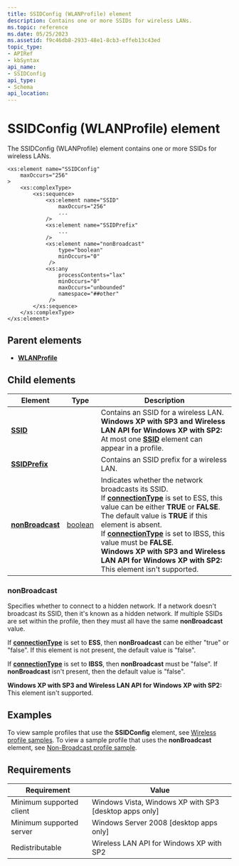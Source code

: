 ```yaml
---
title: SSIDConfig (WLANProfile) element
description: Contains one or more SSIDs for wireless LANs.
ms.topic: reference
ms.date: 05/25/2023
ms.assetid: f9c46db8-2933-48e1-8cb3-effeb13c43ed
topic_type: 
- APIRef
- kbSyntax
api_name: 
- SSIDConfig
api_type: 
- Schema
api_location: 
---
```


# SSIDConfig (WLANProfile) element

The SSIDConfig (WLANProfile) element contains one or more SSIDs for wireless LANs.

``` syntax
<xs:element name="SSIDConfig"
    maxOccurs="256"
>
    <xs:complexType>
        <xs:sequence>
            <xs:element name="SSID"
                maxOccurs="256"
                ...
            />
            <xs:element name="SSIDPrefix"
                ...
            />
            <xs:element name="nonBroadcast"
                type="boolean"
                minOccurs="0"
             />
            <xs:any
                processContents="lax"
                minOccurs="0"
                maxOccurs="unbounded"
                namespace="##other"
             />
        </xs:sequence>
    </xs:complexType>
</xs:element>
```

## Parent elements

* [**WLANProfile**](wlan-profileschema-wlanprofile-element.md)

## Child elements

| Element | Type | Description |
|-|-|-|
| [**SSID**](wlan-profileschema-ssid-ssidconfig-element.md) | | Contains an SSID for a wireless LAN.<br/> **Windows XP with SP3 and Wireless LAN API for Windows XP with SP2:** At most one [**SSID**](wlan-profileschema-ssid-ssidconfig-element.md) element can appear in a profile.|
| [**SSIDPrefix**](wlan-profileschema-ssidprefix-ssidconfig-element.md) | | Contains an SSID prefix for a wireless LAN.|
| [**nonBroadcast**](#nonbroadcast) | [boolean](/dotnet/api/system.boolean) | Indicates whether the network broadcasts its SSID.<br/> If [**connectionType**](wlan-profileschema-wlanprofile-element.md#connectiontype) is set to ESS, this value can be either **TRUE** or **FALSE**. The default value is **TRUE** if this element is absent.<br/> If [**connectionType**](wlan-profileschema-wlanprofile-element.md#connectiontype) is set to IBSS, this value must be **FALSE**.<br/> **Windows XP with SP3 and Wireless LAN API for Windows XP with SP2:** This element isn't supported.|

### nonBroadcast

Specifies whether to connect to a hidden network. If a network doesn't broadcast its SSID, then it's known as a hidden network. If multiple SSIDs are set within the profile, then they must all have the same **nonBroadcast** value.

If [**connectionType**](wlan-profileschema-wlanprofile-element.md#connectiontype) is set to **ESS**, then **nonBroadcast** can be either "true" or "false". If this element is not present, the default value is "false".

If [**connectionType**](wlan-profileschema-wlanprofile-element.md#connectiontype) is set to **IBSS**, then **nonBroadcast** must be "false". If **nonBroadcast** isn't present, then the default value is "false".

**Windows XP with SP3 and Wireless LAN API for Windows XP with SP2:** This element isn't supported.

## Examples

To view sample profiles that use the **SSIDConfig** element, see [Wireless profile samples](wireless-profile-samples.md). To view a sample profile that uses the **nonBroadcast** element, see [Non-Broadcast profile sample](non-broadcast-profile-sample.md).

## Requirements

| Requirement | Value |
|-|-|
| Minimum supported client | Windows Vista, Windows XP with SP3 \[desktop apps only\] |
| Minimum supported server | Windows Server 2008 \[desktop apps only\] |
| Redistributable | Wireless LAN API for Windows XP with SP2 |
